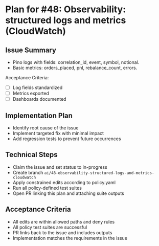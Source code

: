 # Plan for #48: Observability: structured logs and metrics (CloudWatch)

## Issue Summary
- Pino logs with fields: correlation_id, event, symbol, notional.
- Basic metrics: orders_placed, pnl, rebalance_count, errors.

Acceptance Criteria:
- [ ] Log fields standardized
- [ ] Metrics exported
- [ ] Dashboards documented

## Implementation Plan
- Identify root cause of the issue
- Implement targeted fix with minimal impact
- Add regression tests to prevent future occurrences

## Technical Steps
- Claim the issue and set status to in-progress
- Create branch `ai/48-observability-structured-logs-and-metrics-cloudwatch`
- Apply constrained edits according to policy.yaml
- Run all policy-defined test suites
- Open PR linking this plan and attaching suite outputs

## Acceptance Criteria
- All edits are within allowed paths and deny rules
- All policy test suites are successful
- PR links back to the issue and includes outputs
- Implementation matches the requirements in the issue